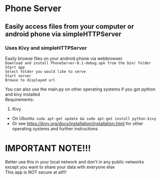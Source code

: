# Phone Server
## Easily access files from your computer or android phone via simpleHTTPServer
### Uses Kivy and simpleHTTPServer

Easily browse files on your android phone via webbrowser.  
`Download and install PhoneServer-0.1-debug.apk from the bin/ folder`  
`Start app`  
`Select folder you would like to serve`  
`Start server`  
`Browse to displayed url`  


You can also use the main.py on other operating systems if you got python and kivy installed  
Requirements:  
1. Kivy
  * On Ubuntu: `sudo apt-get update && sudo apt-get install python-kivy`
  * Or see https://kivy.org/docs/installation/installation.html for other operating systems and further instructions


# IMPORTANT NOTE!!!  
Better use this in your local network and don't in any public networks  
except you want to share your data with everyone else  
This app is NOT secure at all!!!  
